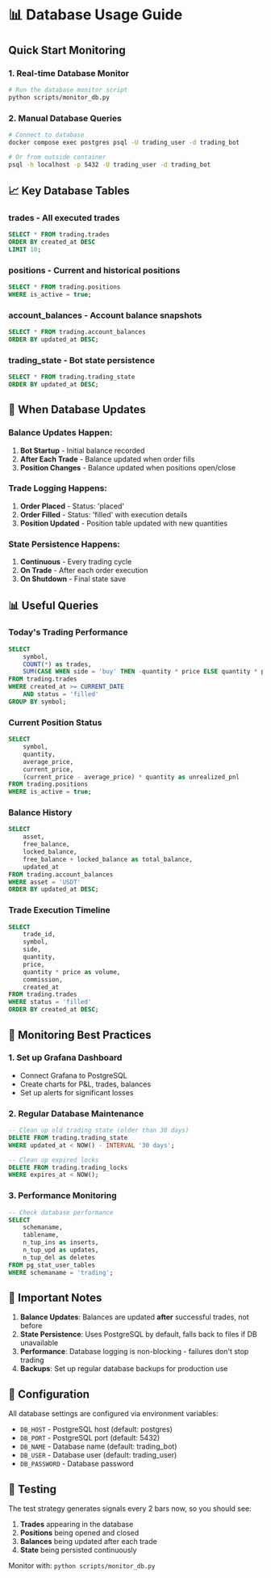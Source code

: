 # 📊 Database Usage Guide

## Quick Start Monitoring

### 1. **Real-time Database Monitor**
```bash
# Run the database monitor script
python scripts/monitor_db.py
```

### 2. **Manual Database Queries**
```bash
# Connect to database
docker compose exec postgres psql -U trading_user -d trading_bot

# Or from outside container
psql -h localhost -p 5432 -U trading_user -d trading_bot
```

## 📈 Key Database Tables

### **trades** - All executed trades
```sql
SELECT * FROM trading.trades 
ORDER BY created_at DESC 
LIMIT 10;
```

### **positions** - Current and historical positions
```sql
SELECT * FROM trading.positions 
WHERE is_active = true;
```

### **account_balances** - Account balance snapshots
```sql
SELECT * FROM trading.account_balances 
ORDER BY updated_at DESC;
```

### **trading_state** - Bot state persistence
```sql
SELECT * FROM trading.trading_state 
ORDER BY updated_at DESC;
```

## 🔄 When Database Updates

### **Balance Updates Happen:**
1. **Bot Startup** - Initial balance recorded
2. **After Each Trade** - Balance updated when order fills
3. **Position Changes** - Balance updated when positions open/close

### **Trade Logging Happens:**
1. **Order Placed** - Status: 'placed'
2. **Order Filled** - Status: 'filled' with execution details
3. **Position Updated** - Position table updated with new quantities

### **State Persistence Happens:**
1. **Continuous** - Every trading cycle
2. **On Trade** - After each order execution
3. **On Shutdown** - Final state save

## 📊 Useful Queries

### **Today's Trading Performance**
```sql
SELECT 
    symbol,
    COUNT(*) as trades,
    SUM(CASE WHEN side = 'buy' THEN -quantity * price ELSE quantity * price END) as pnl
FROM trading.trades 
WHERE created_at >= CURRENT_DATE 
    AND status = 'filled'
GROUP BY symbol;
```

### **Current Position Status**
```sql
SELECT 
    symbol,
    quantity,
    average_price,
    current_price,
    (current_price - average_price) * quantity as unrealized_pnl
FROM trading.positions 
WHERE is_active = true;
```

### **Balance History**
```sql
SELECT 
    asset,
    free_balance,
    locked_balance,
    free_balance + locked_balance as total_balance,
    updated_at
FROM trading.account_balances 
WHERE asset = 'USDT'
ORDER BY updated_at DESC;
```

### **Trade Execution Timeline**
```sql
SELECT 
    trade_id,
    symbol,
    side,
    quantity,
    price,
    quantity * price as volume,
    commission,
    created_at
FROM trading.trades 
WHERE status = 'filled' 
ORDER BY created_at DESC;
```

## 🎯 Monitoring Best Practices

### **1. Set up Grafana Dashboard**
- Connect Grafana to PostgreSQL
- Create charts for P&L, trades, balances
- Set up alerts for significant losses

### **2. Regular Database Maintenance**
```sql
-- Clean up old trading state (older than 30 days)
DELETE FROM trading.trading_state 
WHERE updated_at < NOW() - INTERVAL '30 days';

-- Clean up expired locks
DELETE FROM trading.trading_locks 
WHERE expires_at < NOW();
```

### **3. Performance Monitoring**
```sql
-- Check database performance
SELECT 
    schemaname,
    tablename,
    n_tup_ins as inserts,
    n_tup_upd as updates,
    n_tup_del as deletes
FROM pg_stat_user_tables 
WHERE schemaname = 'trading';
```

## 🚨 Important Notes

1. **Balance Updates**: Balances are updated **after** successful trades, not before
2. **State Persistence**: Uses PostgreSQL by default, falls back to files if DB unavailable
3. **Performance**: Database logging is non-blocking - failures don't stop trading
4. **Backups**: Set up regular database backups for production use

## 🔧 Configuration

All database settings are configured via environment variables:
- `DB_HOST` - PostgreSQL host (default: postgres)
- `DB_PORT` - PostgreSQL port (default: 5432)
- `DB_NAME` - Database name (default: trading_bot)
- `DB_USER` - Database user (default: trading_user)
- `DB_PASSWORD` - Database password

## 📝 Testing

The test strategy generates signals every 2 bars now, so you should see:
1. **Trades** appearing in the database
2. **Positions** being opened and closed
3. **Balances** being updated after each trade
4. **State** being persisted continuously

Monitor with: `python scripts/monitor_db.py`